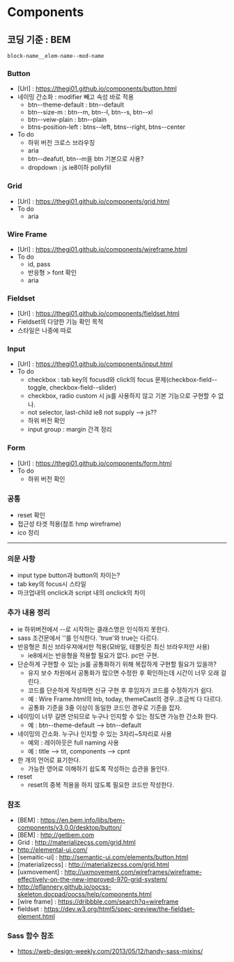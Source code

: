 # Components

## 코딩 기준 : BEM 
	block-name__elem-name--mod-name

<!-- ## Semantic UI 분류 
1. Elements 
2. Collections
3. Views
4. Modules -->

<!-- ## Elements -->

<!-- ### Blocks -->


### Button 
- [Url] : https://thegi01.github.io/components/button.html 
- 네이밍 간소화 : modifier 빼고 속성 바로 적용
	- btn--theme-default : btn--default
	- btn--size-m : btn--m, btn--l, btn--s, btn--xl
	- btn--veiw-plain : btn--plain
	- btns-position-left : btns--left, btns--right, btns--center
- To do 
	- 하위 버전 크로스 브라우징
	- aria
	- btn--deafutl, btn--m을 btn 기본으로 사용?
	- dropdown : js ie8이하 pollyfill

### Grid
- [Url] : https://thegi01.github.io/components/grid.html
- To do 
	- aria

### Wire Frame
- [Url] : https://thegi01.github.io/components/wireframe.html
- To do
	- id, pass 
	- 반응형 > font 확인
	- aria

### Fieldset
- [Url] : https://thegi01.github.io/components/fieldset.html
- Fieldset의 다양한 기능 확인 목적
- 스타일은 나중에 따로 

### Input
- [Url] : https://thegi01.github.io/components/input.html
- To do
	- checkbox : tab key의 focusd와 click의 focus 문제(checkbox-field--toggle, checkbox-field--slider)
	- checkbox, radio custom 시 js를 사용하지 않고 기본 기능으로 구현할 수 없나.
	- not selector, last-child ie8 not supply --> js??
	- 하위 버전 확인
	- input group : margin 간격 정리

### Form
- [Url] : https://thegi01.github.io/components/form.html
- To do
	- 하위 버전 확인

### 공통
- reset 확인
- 접근성 타겟 적용(참조 hmp wireframe)
- ico 정리

*** 

### 의문 사항
- input type button과 button의 차이는?
- tab key의 focus시 스타일
- 마크업내의 onclick과 script 내의 onclick의 차이


### 추가 내용 정리
- ie 하위버전에서 --로 시작하는 클래스명은 인식하지 못한다.
- sass 조건문에서 ''를 인식한다. 'true'와 true는 다르다.
- 반응형은 최신 브라우져에서만 적용(모바일, 테블릿은 최신 브라우저만 사용)
	- ie8에서는 반응형을 적용할 필요가 없다. pc만 구현.
- 단순하게 구현할 수 있는 js를 공통화하기 위해 복잡하게 구현할 필요가 있을까?
	- 유지 보수 차원에서 공통화가 많으면 수정한 후 확인하는데 시간이 너무 오래 걸린다.
	- 코드를 단순하게 작성하면 신규 구현 후 후임자가 코드를 수정하기가 쉽다.
	- 예 : Wire Frame.html의 lnb, today, themeCast의 경우..조금씩 다 다르다.
	- 공통화 기준을 3줄 이상이 동일한 코드인 경우로 기준을 잡자.
- 네이밍이 너무 길면 안되므로 누구나 인지할 수 있는 정도면 가능한 간소화 한다.
	- 예 : btn--theme-default --> btn--default
- 네이밍의 간소화. 누구나 인지할 수 있는 3자리~5자리로 사용
	- 예외 : 레이아웃은 full naming 사용
	- 예 : title --> tit, components --> cpnt
- 한 개의 언어로 표기한다. 
	- 가능한 영어로 이해하기 쉽도록 작성하는 습관을 들인다.
- reset 
	- reset의 중복 적용을 하지 않도록 필요한 코드만 작성한다.

### 참조
- [BEM] : https://en.bem.info/libs/bem-components/v3.0.0/desktop/button/
- [BEM] : http://getbem.com
- Grid : http://materializecss.com/grid.html
- http://elemental-ui.com/
- [semaitic-ui] : http://semantic-ui.com/elements/button.html
- [materializecss] : http://materializecss.com/grid.html
- [uxmovement] : http://uxmovement.com/wireframes/wireframe-effectively-on-the-new-improved-970-grid-system/
- http://pflannery.github.io/oocss-skeleton.docpad/oocss/help/components.html
- [wire frame] : https://dribbble.com/search?q=wireframe
- fieldset : https://dev.w3.org/html5/spec-preview/the-fieldset-element.html

### Sass 함수 참조
- https://web-design-weekly.com/2013/05/12/handy-sass-mixins/
